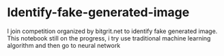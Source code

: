# Identify-fake-generated-image
I join competition organized by bitgrit.net to identify fake generated image. This notebook still on the progress, i try use traditional machine learning algorithm and then go to neural network
